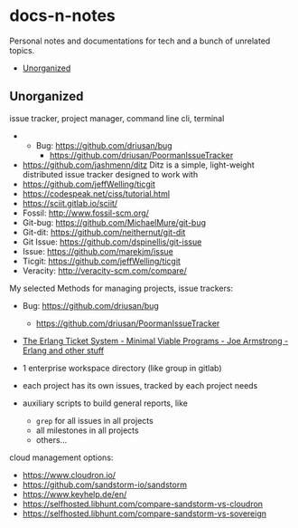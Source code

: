 # docs-n-notes

Personal notes and documentations for tech and a bunch of unrelated topics. 

<!-- vim-markdown-toc GitLab -->

* [Unorganized](#unorganized)

<!-- vim-markdown-toc -->

## Unorganized

issue tracker, project manager, command line cli, terminal

- * Bug: https://github.com/driusan/bug
    - https://github.com/driusan/PoormanIssueTracker
- https://github.com/jashmenn/ditz Ditz is a simple, light-weight distributed issue tracker designed to work with
- https://github.com/jeffWelling/ticgit
- https://codespeak.net/ciss/tutorial.html
- https://sciit.gitlab.io/sciit/
- Fossil: http://www.fossil-scm.org/
- Git-bug: https://github.com/MichaelMure/git-bug
- Git-dit: https://github.com/neithernut/git-dit
- Git Issue: https://github.com/dspinellis/git-issue
- Issue: https://github.com/marekjm/issue
- Ticgit: https://github.com/jeffWelling/ticgit
- Veracity: http://veracity-scm.com/compare/

My selected Methods for managing projects, issue trackers:

- Bug: https://github.com/driusan/bug
    - https://github.com/driusan/PoormanIssueTracker
- [The Erlang Ticket System - Minimal Viable Programs - Joe Armstrong - Erlang and other stuff](https://joearms.github.io/published/2014-06-25-minimal-viable-program.html)

- 1 enterprise workspace directory (like group in gitlab)
- each project has its own issues, tracked by each project needs
- auxiliary scripts to build general reports, like
    - `grep` for all issues in all projects
    - all milestones in all projects
    - others...


cloud management options:


- https://www.cloudron.io/
- https://github.com/sandstorm-io/sandstorm
- https://www.keyhelp.de/en/
- https://selfhosted.libhunt.com/compare-sandstorm-vs-cloudron
- https://selfhosted.libhunt.com/compare-sandstorm-vs-sovereign
